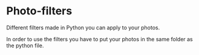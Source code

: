 # Photo-filters
Different filters made in Python you can apply to your photos.

In order to use the filters you have to put your photos in the same folder as the python file. 
